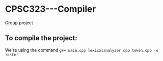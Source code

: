 # CPSC323---Compiler
Group project

## To compile the project:
We're using the command 
``g++ main.cpp lexicalanalyzer.cpp token.cpp -o tester``